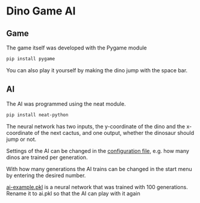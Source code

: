 # Dino Game AI #
## Game ##
The game itself was developed with the Pygame module
```bash
pip install pygame
```
You can also play it yourself by making the dino jump with the space bar.

## AI ##
The AI was programmed using the neat module.
```bash
pip install neat-python
```
The neural network has two inputs, the y-coordinate of the dino and the x-coordinate of the next cactus, and one output, whether the dinosaur should jump or not.

Settings of the AI can be changed in the [configuration file](https://github.com/kilian-kier/Dino-Game-AI/blob/master/neat-config.txt), e.g. how many dinos are trained per generation.

With how many generations the AI trains can be changed in the start menu by entering the desired number.

[ai-example.pkl](https://github.com/kilian-kier/Dino-Game-AI/blob/master/ai-example.pkl) is a neural network that was trained with 100 generations. Rename it to ai.pkl so that the AI can play with it again
